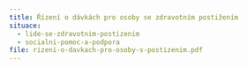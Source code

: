 ```yaml
---
title: Řízení o dávkách pro osoby se zdravotním postižením
situace:
  - lide-se-zdravotnim-postizenim
  - socialni-pomoc-a-podpora
file: rizeni-o-davkach-pro-osoby-s-postizenim.pdf
---
```

